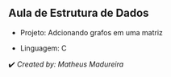 <h2>Aula de Estrutura de Dados</h2>

* Projeto: Adcionando grafos em uma matriz

* Linguagem: C

✔️ _Created by: Matheus Madureira_

